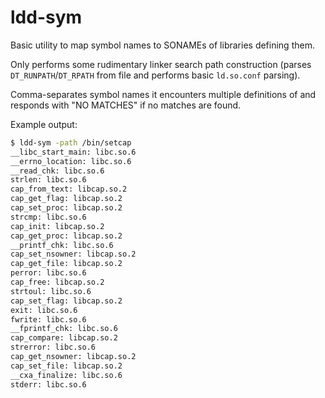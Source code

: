 # ldd-sym

Basic utility to map symbol names to SONAMEs of libraries defining them.

Only performs some rudimentary linker search path construction (parses `DT_RUNPATH`/`DT_RPATH` from file and performs basic `ld.so.conf` parsing).

Comma-separates symbol names it encounters multiple definitions of and responds with "NO MATCHES" if no matches are found.

Example output:
```sh
$ ldd-sym -path /bin/setcap
__libc_start_main: libc.so.6
__errno_location: libc.so.6
__read_chk: libc.so.6
strlen: libc.so.6
cap_from_text: libcap.so.2
cap_get_flag: libcap.so.2
cap_set_proc: libcap.so.2
strcmp: libc.so.6
cap_init: libcap.so.2
cap_get_proc: libcap.so.2
__printf_chk: libc.so.6
cap_set_nsowner: libcap.so.2
cap_get_file: libcap.so.2
perror: libc.so.6
cap_free: libcap.so.2
strtoul: libc.so.6
cap_set_flag: libcap.so.2
exit: libc.so.6
fwrite: libc.so.6
__fprintf_chk: libc.so.6
cap_compare: libcap.so.2
strerror: libc.so.6
cap_get_nsowner: libcap.so.2
cap_set_file: libcap.so.2
__cxa_finalize: libc.so.6
stderr: libc.so.6
```
